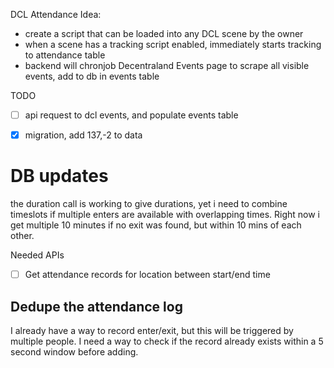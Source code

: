 DCL Attendance Idea:

- create a script that can be loaded into any DCL scene by the owner
- when a scene has a tracking script enabled, immediately starts tracking to attendance table
- backend will chronjob Decentraland Events page to scrape all visible events, add to db in events table

TODO 
- [ ]  api request to dcl events, and populate events table
- [x] migration, add 137,-2 to data


# DB updates
the duration call is working to give durations, yet i need to combine timeslots if multiple enters are available with overlapping times. Right now i get multiple 10 minutes if no exit was found, but within 10 mins of each other.


Needed APIs

- [ ] Get attendance records for location between start/end time



## Dedupe the attendance log
I already have a way to record enter/exit, but this will be triggered by multiple people. I need a way to check if the record already exists within a 5 second window before adding. 

